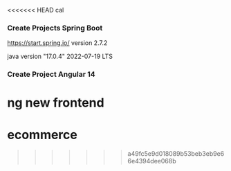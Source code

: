 <<<<<<< HEAD
cal

### Create Projects Spring Boot


https://start.spring.io/ version 2.7.2

java version "17.0.4" 2022-07-19 LTS


### Create Project Angular 14

ng new frontend
=======
# ecommerce
>>>>>>> a49fc5e9d018089b53beb3eb9e66e4394dee068b

